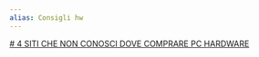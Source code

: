 ```yaml
---
alias: Consigli hw
---
```




[# 4 SITI CHE NON CONOSCI DOVE COMPRARE PC HARDWARE](https://www.youtube.com/watch?v=jecQ0lIaYrw)